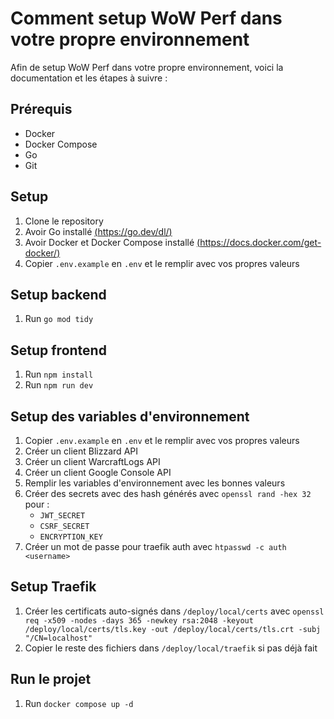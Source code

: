 # Comment setup WoW Perf dans votre propre environnement

Afin de setup WoW Perf dans votre propre environnement, voici la documentation et les étapes à suivre :

## Prérequis

- Docker
- Docker Compose
- Go
- Git

## Setup

1. Clone le repository
2. Avoir Go installé [(https://go.dev/dl/)](https://go.dev/dl/)
3. Avoir Docker et Docker Compose installé [(https://docs.docker.com/get-docker/)](https://docs.docker.com/get-docker/)
4. Copier `.env.example` en `.env` et le remplir avec vos propres valeurs

## Setup backend

1. Run `go mod tidy`

## Setup frontend

1. Run `npm install`
2. Run `npm run dev`

## Setup des variables d'environnement

1. Copier `.env.example` en `.env` et le remplir avec vos propres valeurs
2. Créer un client Blizzard API
3. Créer un client WarcraftLogs API
4. Créer un client Google Console API
5. Remplir les variables d'environnement avec les bonnes valeurs
6. Créer des secrets avec des hash générés avec `openssl rand -hex 32` pour :
   - `JWT_SECRET`
   - `CSRF_SECRET`
   - `ENCRYPTION_KEY`
7. Créer un mot de passe pour traefik auth avec `htpasswd -c auth <username>`

## Setup Traefik

1. Créer les certificats auto-signés dans `/deploy/local/certs` avec `openssl req -x509 -nodes -days 365 -newkey rsa:2048 -keyout /deploy/local/certs/tls.key -out /deploy/local/certs/tls.crt -subj "/CN=localhost"`
2. Copier le reste des fichiers dans `/deploy/local/traefik` si pas déjà fait

## Run le projet

1. Run `docker compose up -d`
